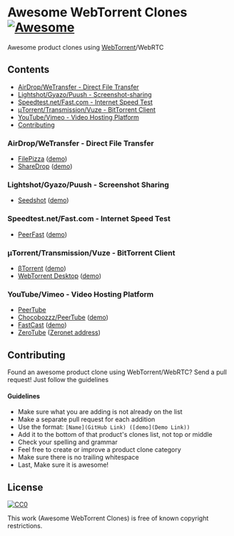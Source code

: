 # Awesome WebTorrent Clones [![Awesome](https://cdn.rawgit.com/sindresorhus/awesome/d7305f38d29fed78fa85652e3a63e154dd8e8829/media/badge.svg)](https://github.com/sindresorhus/awesome)
Awesome product clones using [WebTorrent](https://github.com/feross/webtorrent)/WebRTC

## Contents
- [AirDrop/WeTransfer - Direct File Transfer](#airdropwetransfer---direct-file-transfer)
- [Lightshot/Gyazo/Puush - Screenshot-sharing](#lightshotgyazopuush---screenshot-sharing)
- [Speedtest.net/Fast.com - Internet Speed Test](#speedtestnetfastcom---internet-speed-test)
- [μTorrent/Transmission/Vuze - BitTorrent Client](#μtorrenttransmissionvuze---bittorrent-client)
- [YouTube/Vimeo - Video Hosting Platform](#youtubevimeo---video-hosting-platform)
- [Contributing](#contributing)

### AirDrop/WeTransfer - Direct File Transfer
- [FilePizza](https://github.com/kern/filepizza) ([demo](https://file.pizza/))
- [ShareDrop](https://github.com/cowbell/sharedrop) ([demo](https://www.sharedrop.io/))

### Lightshot/Gyazo/Puush - Screenshot Sharing
- [Seedshot](https://github.com/twobucks/seedshot) ([demo](http://seedshot.io/))

### Speedtest.net/Fast.com - Internet Speed Test
- [PeerFast](https://github.com/DiegoRBaquero/PeerFast) ([demo](https://diegorbaquero.github.io/PeerFast/))

### μTorrent/Transmission/Vuze - BitTorrent Client
- [βTorrent](https://github.com/DiegoRBaquero/BTorrent) ([demo](https://btorrent.xyz))
- [WebTorrent Desktop](https://github.com/feross/webtorrent-desktop) ([demo](https://webtorrent.io/desktop/))

### YouTube/Vimeo - Video Hosting Platform
- [PeerTube](https://peertube.btorrent.xyz)
- [Chocobozzz/PeerTube](https://github.com/Chocobozzz/PeerTube) ([demo](http://peertube.cpy.re/))
- [FastCast](https://github.com/fastcast/fastcast) ([demo](http://fastcast.nz/))
- [ZeroTube](https://github.com/rllola/zeroTube) ([Zeronet address](http://127.0.0.1:43110/1FUQPLXHimgCvYHH7v3bJXspJ7bMBUXcEb))

## Contributing
Found an awesome product clone using WebTorrent/WebRTC? Send a pull request! Just follow the guidelines

#### Guidelines

* Make sure what you are adding is not already on the list
* Make a separate pull request for each addition
* Use the format: `[Name](GitHub Link) ([demo](Demo Link))`
* Add it to the bottom of that product's clones list, not top or middle
* Check your spelling and grammar
* Feel free to create or improve a product clone category
* Make sure there is no trailing whitespace
* Last, Make sure it is awesome!

## License

[![CC0](https://i.creativecommons.org/p/zero/1.0/88x31.png)](https://creativecommons.org/publicdomain/zero/1.0/)

This work (Awesome WebTorrent Clones) is free of known copyright restrictions.

